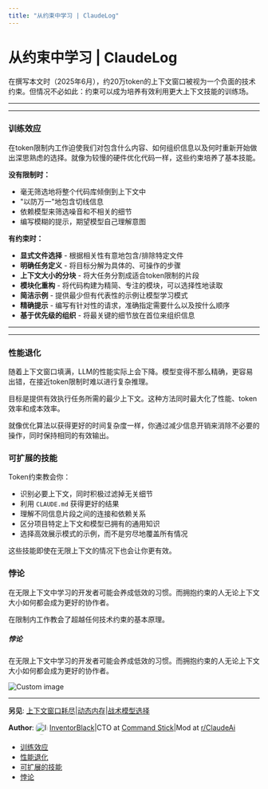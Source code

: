 ```yaml
---
title: "从约束中学习 | ClaudeLog"
---
```


# 从约束中学习 | ClaudeLog

在撰写本文时（2025年6月），约20万token的上下文窗口被视为一个负面的技术约束。但情况不必如此：约束可以成为培养有效利用更大上下文技能的训练场。

* * *

* * *

### 训练效应[​](#the-training-effect "Direct link to The Training Effect")

在token限制内工作迫使我们对包含什么内容、如何组织信息以及何时重新开始做出深思熟虑的选择。就像为较慢的硬件优化代码一样，这些约束培养了基本技能。

**没有限制时：**

-   毫无筛选地将整个代码库倾倒到上下文中
-   "以防万一"地包含切线信息
-   依赖模型来筛选噪音和不相关的细节
-   编写模糊的提示，期望模型自己理解意图

**有约束时：**

-   **显式文件选择** - 根据相关性有意地包含/排除特定文件
-   **明确任务定义** - 将目标分解为具体的、可操作的步骤
-   **上下文大小的分块** - 将大任务分割成适合token限制的片段
-   **模块化重构** - 将代码构建为精简、专注的模块，可以选择性地读取
-   **简洁示例** - 提供最少但有代表性的示例让模型学习模式
-   **精确提示** - 编写有针对性的请求，准确指定需要什么以及按什么顺序
-   **基于优先级的组织** - 将最关键的细节放在首位来组织信息

* * *

* * *

### 性能退化[​](#performance-degradation "Direct link to Performance Degradation")

随着上下文窗口填满，LLM的性能实际上会下降。模型变得不那么精确，更容易出错，在接近token限制时难以进行复杂推理。

目标是提供有效执行任务所需的最少上下文。这种方法同时最大化了性能、token效率和成本效率。

就像优化算法以获得更好的时间复杂度一样，你通过减少信息开销来消除不必要的操作，同时保持相同的有效输出。

### 可扩展的技能[​](#skills-that-scale "Direct link to Skills That Scale")

Token约束教会你：

-   识别必要上下文，同时积极过滤掉无关细节
-   利用 `CLAUDE.md` 获得更好的结果
-   理解不同信息片段之间的连接和依赖关系
-   区分项目特定上下文和模型已拥有的通用知识
-   选择高效展示模式的示例，而不是穷尽地覆盖所有情况

这些技能即使在无限上下文的情况下也会让你更有效。

### 悖论[​](#the-paradox "Direct link to The Paradox")

在无限上下文中学习的开发者可能会养成低效的习惯。而拥抱约束的人无论上下文大小如何都会成为更好的协作者。

在限制内工作教会了超越任何技术约束的基本原理。

##### 悖论

在无限上下文中学习的开发者可能会养成低效的习惯。而拥抱约束的人无论上下文大小如何都会成为更好的协作者。

<img src="/img/discovery/008.png" alt="Custom image" style="max-width: 165px; height: auto;" />

* * *

**另见**: [上下文窗口耗尽](/mechanics-context-window-depletion.html)|[动态内存](/mechanics-dynamic-memory.html)|[战术模型选择](/mechanics-tactical-model-selection.html)

**Author**:[<img src="/img/claudes-greatest-soldier.png" alt="InventorBlack profile" style="width: 25px; height: 25px; display: inline-block; vertical-align: middle; margin: 0 3px; border-radius: 50%;" />InventorBlack](https://www.linkedin.com/in/wilfredkasekende/)|CTO at [Command Stick](https://commandstick.com)|Mod at [r/ClaudeAi](https://reddit.com/r/ClaudeAI)

-   [训练效应](#the-training-effect)
-   [性能退化](#performance-degradation)
-   [可扩展的技能](#skills-that-scale)
-   [悖论](#the-paradox)